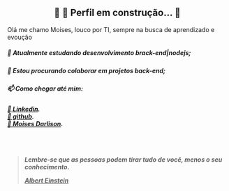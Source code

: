 <h2 align="center"> 
	🚧  🚀 Perfil em construção...  🚧
</h2>
 <p> Olá me chamo Moises, louco por TI, sempre na busca de aprendizado e evoução <p>

<h5>🌱 Atualmente estudando desenvolvimento brack-end|nodejs;<h5>
<h5>👯 Estou procurando colaborar em projetos back-end;<h5>
<h5>📫 Como chegar até mim:<h5>
<a href="https://www.linkedin.com/in/moises-darlison/">🔗 Linkedin</a>.<br/>
<a href="https://github.com/MoisesDarlison/MoisesDarlison/">🔗 github</a>.<br/>
<a href="mailto:moisesdarlison91@gmail.com">📧 Moises Darlison</a>.<br/>
<br/>  <br/>  <br/>
  
<blockquote cite=Albert Einstein>
  <p> Lembre-se que as pessoas podem tirar tudo de você, menos o seu conhecimento.</p>
  <u>Albert Einstein</u>
</blockquote>




<!--
**MoisesDarlison/MoisesDarlison** is a ✨ _special_ ✨ repository because its `README.md` (this file) appears on your GitHub profile.

Here are some ideas to get you started:

- 🔭 I’m currently working on 
- 🌱 I’m currently learning ...
- 👯 I’m looking to collaborate on ...
- 🤔 I’m looking for help with ...
- 💬 Ask me about ...
- 📫 How to reach me: ...
- 😄 Pronouns: ...
- ⚡ Fun fact: ...
-->
